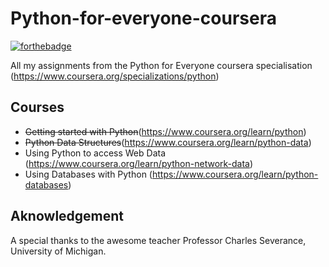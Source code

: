 # Python-for-everyone-coursera

[![forthebadge](https://forthebadge.com/images/badges/made-with-python.svg)](https://forthebadge.com)


All my assignments from the Python for Everyone coursera specialisation  (https://www.coursera.org/specializations/python)

## Courses
- ~~Getting started with Python~~(https://www.coursera.org/learn/python)
- ~~Python Data Structures~~(https://www.coursera.org/learn/python-data)
- Using Python to access Web Data (https://www.coursera.org/learn/python-network-data)
- Using Databases with Python (https://www.coursera.org/learn/python-databases)

## Aknowledgement

A special thanks to the awesome teacher Professor Charles Severance, University of Michigan.
